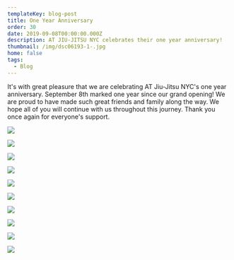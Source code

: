 ```yaml
---
templateKey: blog-post
title: One Year Anniversary
order: 30
date: 2019-09-08T00:00:00.000Z
description: AT JIU-JITSU NYC celebrates their one year anniversary!
thumbnail: /img/dsc06193-1-.jpg
home: false
tags:
  - Blog
---
```

It's with great pleasure that we are celebrating AT Jiu-Jitsu NYC's one year anniversary. September 8th marked one year since our grand opening! We are proud to have made such great friends and family along the way. We hope all of you will continue with us throughout this journey. Thank you once again for everyone's support.

![](/img/dsc06223.jpg)

![](/img/dsc06167.jpg)

![](/img/dsc06170.jpg)

![](/img/dsc06188.jpg)

![](/img/dsc06208.jpg)

![](/img/dsc06172.jpg)

![](/img/dsc06217.jpg)

![](/img/dsc06184.jpg)

![](/img/dsc06211.jpg)

![](/img/dsc06197.jpg)
